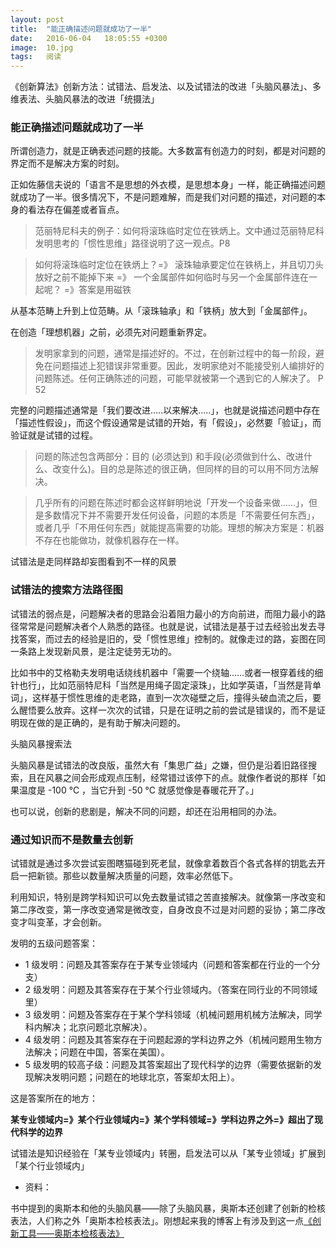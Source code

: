```yaml
---
layout: post
title:  "能正确描述问题就成功了一半"
date:   2016-06-04   18:05:55 +0300
image:  10.jpg
tags:   阅读
---
```


《创新算法》创新方法：试错法、启发法、以及试错法的改进「头脑风暴法」、多维表法、头脑风暴法的改进「统摄法」

### 能正确描述问题就成功了一半

所谓创造力，就是正确表述问题的技能。大多数富有创造力的时刻，都是对问题的界定而不是解决方案的时刻。

正如佐藤信夫说的「语言不是思想的外衣模，是思想本身」一样，能正确描述问题就成功了一半。很多情况下，不是问题难解，而是我们对问题的描述，对问题的本身的看法存在偏差或者盲点。

> 范丽特尼科夫的例子：如何将滚珠临时定位在铁炳上。文中通过范丽特尼科发明思考的「惯性思维」路径说明了这一观点。P8

> 如何将滚珠临时定位在铁炳上？=》 滚珠轴承要定位在铁柄上，并且切刀头放好之前不能掉下来 =》 一个金属部件如何临时与另一个金属部件连在一起呢？ =》答案是用磁铁

从基本范畴上升到上位范畴。从「滚珠轴承」和「铁柄」放大到「金属部件」。

在创造「理想机器」之前，必须先对问题重新界定。

> 发明家拿到的问题，通常是描述好的。不过，在创新过程中的每一阶段，避免在问题描述上犯错误非常重要。因此，发明家绝对不能接受别人编排好的问题陈述。任何正确陈述的问题，可能早就被第一个遇到它的人解决了。 P 52

完整的问题描述通常是「我们要改进…..以来解决…..」，也就是说描述问题中存在「描述性假设」，而这个假设通常是试错的开始，有「假设」，必然要「验证」，而验证就是试错的过程。

> 问题的陈述包含两部分：目的 (必须达到) 和手段(必须做到什么、改进什么、改变什么)。目的总是陈述的很正确，但同样的目的可以用不同方法解决。

> 几乎所有的问题在陈述时都会这样鲜明地说「开发一个设备来做……」，但是多数情况下并不需要开发任何设备，问题的本质是「不需要任何东西」，或者几乎「不用任何东西」就能提高需要的功能。理想的解决方案是：机器不存在也能做功，就像机器存在一样。

试错法是走同样路却妄图看到不一样的风景

### 试错法的搜索方法路径图

试错法的弱点是，问题解决者的思路会沿着阻力最小的方向前进，而阻力最小的路径常常是问题解决者个人熟悉的路径。也就是说，试错法是基于过去经验出发去寻找答案，而过去的经验是旧的，受「惯性思维」控制的。就像走过的路，妄图在同一条路上发现新风景，是注定徒劳无功的。

比如书中的艾格勒夫发明电话绕线机器中「需要一个绕轴……或者一根穿着线的细针也行」，比如范丽特尼科「当然是用绳子固定滚珠」，比如学英语，「当然是背单词」，这样基于惯性思维的走老路，直到一次次碰壁之后，撞得头破血流之后，要么醒悟要么放弃。这样一次次的试错，只是在证明之前的尝试是错误的，而不是证明现在做的是正确的，是有助于解决问题的。

头脑风暴搜索法

头脑风暴是试错法的改良版，虽然大有「集思广益」之嫌，但仍是沿着旧路径搜索，且在风暴之间会形成观点压制，经常错过该停下的点。就像作者说的那样「如果温度是 -100 ℃ ，当它升到 -50 ℃ 就感觉像是春暖花开了。」

也可以说，创新的悲剧是，解决不同的问题，却还在沿用相同的办法。

### 通过知识而不是数量去创新

试错就是通过多次尝试妄图瞎猫碰到死老鼠，就像拿着数百个各式各样的钥匙去开启一把新锁。那些以数量解决质量的问题，效率必然低下。

利用知识，特别是跨学科知识可以免去数量试错之苦直接解决。就像第一序改变和第二序改变，第一序改变通常是微改变，自身改良不过是对问题的妥协；第二序改变才叫变革，才会创新。

发明的五级问题答案：

- 1 级发明：问题及其答案存在于某专业领域内（问题和答案都在行业的一个分支）
- 2 级发明：问题及其答案存在于某个行业领域内。（答案在同行业的不同领域里）
- 3 级发明：问题及答案存在于某个学科领域（机械问题用机械方法解决，同学科内解决；北京问题北京解决）。
- 4 级发明：问题及其答案存在于问题起源的学科边界之外（机械问题用生物方法解决；问题在中国，答案在美国）。
- 5 级发明的较高子级：问题及其答案超出了现代科学的边界（需要依据新的发现解决发明问题；问题在的地球北京，答案却太阳上）。

这是答案所在的地方：

**某专业领域内=》某个行业领域内=》某个学科领域=》学科边界之外=》超出了现代科学的边界**

试错法是知识经验在「某专业领域内」转圈，启发法可以从「某专业领域」扩展到「某个行业领域内」

- 资料：

书中提到的奥斯本和他的头脑风暴——除了头脑风暴，奥斯本还创建了创新的检核表法，人们称之外「奥斯本检核表法」。刚想起来我的博客上有涉及到这一点[《创新工具——奥斯本检核表法》](http://blog.sina.com.cn/s/blog_83b0e4540102v8jm.html)